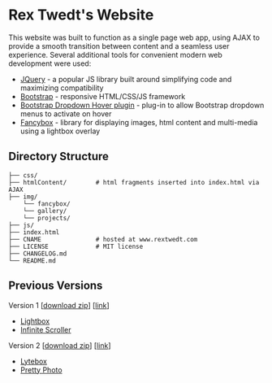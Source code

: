 # Rex Twedt's Website

This website was built to function as a single page web app, using AJAX to provide a smooth transition between content and a seamless user experience.  Several additional tools for convenient modern web development were used:

-	[JQuery](https://jquery.com/) - a popular JS library built around simplifying code and maximizing compatibility
-	[Bootstrap](http://getbootstrap.com/) - responsive HTML/CSS/JS framework
-	[Bootstrap Dropdown Hover plugin](https://github.com/CWSpear/bootstrap-hover-dropdown) - plug-in to allow Bootstrap dropdown menus to activate on hover 
-	[Fancybox](http://fancybox.net/) - library for displaying images, html content and multi-media using a lightbox overlay

## Directory Structure

```
├── css/
├── htmlContent/        # html fragments inserted into index.html via AJAX
├── img/
	└── fancybox/
	└── gallery/
	└── projects/
├── js/
├── index.html
├── CNAME               # hosted at www.rextwedt.com
├── LICENSE             # MIT license
├── CHANGELOG.md
└── README.md
```

## Previous Versions

Version 1 \[[download zip](https://github.com/retwedt/retwedt.github.io/archive/version-1.zip)] \[[link](https://github.com/retwedt/retwedt.github.io/tree/version-1)\]

-	[Lightbox](http://lokeshdhakar.com/projects/lightbox2/)
-	[Infinite Scroller](https://github.com/mcnitt/jquery-infinite-rotator)

Version 2 \[[download zip](https://github.com/retwedt/retwedt.github.io/archive/version-2.zip)] \[[link](https://github.com/retwedt/retwedt.github.io/tree/version-2)\]

-	[Lytebox](http://lytebox.com/howTo.php)
-	[Pretty Photo](http://www.no-margin-for-errors.com/projects/prettyphoto-jquery-lightbox-clone/)


